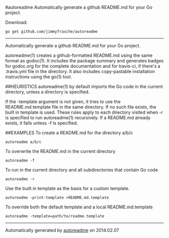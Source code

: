 #autoreadme
Automatically generate a github README.md for your Go project.

Download:
```shell
go get github.com/jimmyfrasche/autoreadme
```

* * *
Automatically generate a github README.md for your Go project.

autoreadme(1) creates a github-formatted README.md using the same format as godoc(1).
It includes the package summary and generates badges for godoc.org for the complete
documentation and for travis-ci, if there's a .travis.yml file in the directory.
It also includes copy-pastable installation instructions using the go(1) tool.

##HEURISTICS
autoreadme(1) by default imports the Go code in the current directory, unless a directory is specified.

If the -template argument is not given, it tries to use the README.md.template file in the same
directory. If no such file exists, the built in template is used. These rules apply to each
directory visited when -r is specified to run autoreadme(1) recursively. If a README.md already
exists, it fails unless -f is specified.

##EXAMPLES
To create a README.md for the directory a/b/c

```
autoreadme a/b/c
```

To overwrite the README.md in the current directory

```
autoreadme -f
```

To run in the current directory and all subdirectories that contain
Go code

```
autoreadme -r
```

Use the built in template as the basis for a custom template.

```
autoreadme -print-template >README.md.template
```

To override both the default template and a local README.md.template

```
autoreadme -template=path/to/readme.template
```



* * *
Automatically generated by [autoreadme](https://github.com/jimmyfrasche/autoreadme) on 2014.02.07
